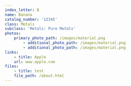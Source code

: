 ```yaml
---
index_letter: B
name: Banana
catalog_number: '12345'
class: Metals
subclass: 'Metals: Pure Metals'
photos:
    primary_photo_path: /images/material.png
        - additional_photo_path: /images/material.png
        - additional_photo_path: /images/material.png
links:
    - title: Apple
    url: www.apple.com
files:
    - title: test
    file_path: /about.html
---
```


